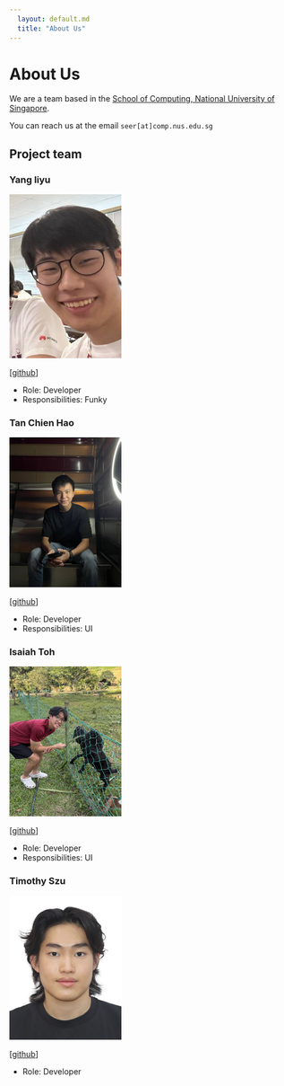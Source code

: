 ```yaml
---
  layout: default.md
  title: "About Us"
---
```


# About Us

We are a team based in the [School of Computing, National University of Singapore](http://www.comp.nus.edu.sg).

You can reach us at the email `seer[at]comp.nus.edu.sg`

## Project team

### Yang Iiyu

<img src="images/poeticpotatoes.png" width="200px">

[[github](http://github.com/POeticPotatoes)]

* Role: Developer
* Responsibilities: Funky

### Tan Chien Hao

<img src="images/tanchienhao.png" width="200px">

[[github](https://github.com/tch1001)]

* Role: Developer
* Responsibilities: UI

### Isaiah Toh

<img src="images/isaiahtoh.png" width="200px">

[[github](http://github.com/IsaiahToh)]

* Role: Developer
* Responsibilities: UI

### Timothy Szu

<img src="images/timothyszu.png" width="200px">


[[github](https://github.com/TimothySzu)]


* Role: Developer
